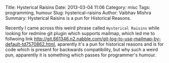 Title: Hysterical Raisins
Date: 2013-03-04 11:06
Category: misc
Tags: programming, humour
Slug: hysterical-raisins
Author: Vaibhav Mishra
Summary: Hysterical Raisins is a pun for Historical Reasons.

Recently I came across this weird phrase called `Hysterical Raisins` while looking for
redmine git plugin which supports mailmap, which led me to follwoing link http://git.661346.n2.nabble.com/git-log-to-use-mailmap-by-default-td7570862.html, aparently it's a pun for historical reasons and is for code which is present for backwards compatibility, but why such a weird pun, apparently it is something which passes for programmer's humour.
